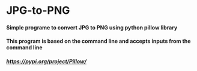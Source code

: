 # JPG-to-PNG
#### Simple programe to convert JPG to PNG using python pillow library
#### This program is based on the command line and accepts inputs from the command line
##### https://pypi.org/project/Pillow/

